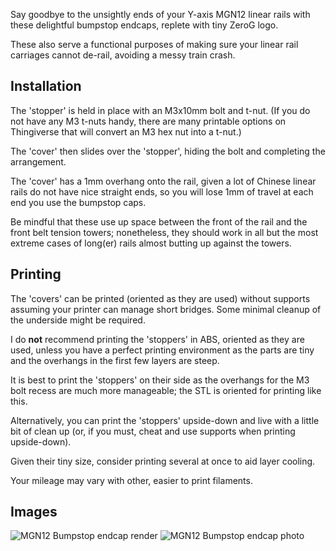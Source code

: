 Say goodbye to the unsightly ends of your Y-axis MGN12 linear rails with these delightful bumpstop endcaps, replete with tiny ZeroG logo.

These also serve a functional purposes of making sure your linear rail carriages cannot de-rail, avoiding a messy train crash.

## Installation

The 'stopper' is held in place with an M3x10mm bolt and t-nut. (If you do not have any M3 t-nuts handy, there are many printable options on Thingiverse that will convert an M3 hex nut into a t-nut.)

The 'cover' then slides over the 'stopper', hiding the bolt and completing the arrangement. 

The 'cover' has a 1mm overhang onto the rail, given a lot of Chinese linear rails do not have nice straight ends, so you will lose 1mm of travel at each end you use the bumpstop caps.

Be mindful that these use up space between the front of the rail and the front belt tension towers; nonetheless, they should work in all but the most extreme cases of long(er) rails almost butting up against the towers.

## Printing

The 'covers' can be printed (oriented as they are used) without supports assuming your printer can manage short bridges. Some minimal cleanup of the underside might be required.

I do **not** recommend printing the 'stoppers' in ABS, oriented as they are used, unless you have a perfect printing environment as the parts are tiny and the overhangs in the first few layers are steep. 

It is best to print the 'stoppers' on their side as the overhangs for the M3 bolt recess are much more manageable; the STL is oriented for printing like this. 

Alternatively, you can print the 'stoppers' upside-down and live with a little bit of clean up (or, if you must, cheat and use supports when printing upside-down). 

Given their tiny size, consider printing several at once to aid layer cooling. 

Your mileage may vary with other, easier to print filaments.

## Images

![MGN12 Bumpstop endcap render](https://raw.githubusercontent.com/cncplasticfactory/UserMods/main/Mercury_One/cncplasticfactory/MGN12_linear_rail_bumpstop_caps/images/MGN12_linear_rail_bumpstop_cap_render.png) 
![MGN12 Bumpstop endcap photo](https://raw.githubusercontent.com/cncplasticfactory/UserMods/main/Mercury_One/cncplasticfactory/MGN12_linear_rail_bumpstop_caps/images/MGN12_linear_rail_bumpstop_cap_photo.png)
